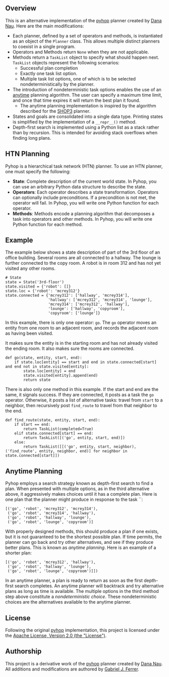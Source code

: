 ## Overview

This is an alternative implementation of the [pyhop](https://bitbucket.org/dananau/pyhop/src/master/)
planner created by [Dana Nau](http://www.cs.umd.edu/~nau/). Here are the main modifications:
* Each planner, defined by a set of operators and methods, is instantiated as 
  an object of the `Planner` class. This allows multiple distinct planners to 
  coexist in a single program.
* Operators and Methods return `None` when they are not applicable.
* Methods return a `TaskList` object to specify what should happen next. 
  `TaskList` objects represent the following scenarios:
  * Successful plan completion
  * Exactly one task list option.
  * Multiple task list options, one of which is to be selected nondeterministically
    by the planner.
* The introduction of nondeterministic task options enables the use of an
  [anytime](https://en.wikipedia.org/wiki/Anytime_algorithm) planning 
  algorithm. The user can specify a maximum time limit, and once that time
  expires it will return the best plan it found. 
  * The anytime planning implementation is inspired by the
    algorithm described for the [SHOP3](https://github.com/shop-planner/shop3) planner.
* States and goals are consolidated into a single data type. Printing states
  is simplified by the implementation of a `__repr__()` method.  
* Depth-first search is implemented using a Python list as a stack rather 
  than by recursion. This is intended for avoiding stack overflows when 
  finding long plans.

## HTN Planning

Pyhop is a hierarchical task network (HTN) planner. To use an HTN planner, one must specify the following:

* **State**: Complete description of the current world state. In Pyhop, you can use an arbitrary Python data structure to describe the state.
* **Operators**: Each operator describes a state transformation. Operators can optionally include preconditions. If a precondition is not met, the operator will fail. In Pyhop, you will write one Python function for each operator.
* **Methods**: Methods encode a planning algorithm that decomposes a task into operators and other methods. In Pyhop, you will write one Python function for each method.

## Example

The example below shows a state description of part of the 3rd floor of an office building. 
Several rooms are all connected to a hallway. The lounge is further connected to the copy room.
A robot is in room 312 and has not yet visited any other rooms.

```
# State
state = State('3rd-floor')
state.visited = {'robot': []}
state.loc = {'robot': 'mcrey312'}
state.connected = {'mcrey312': ['hallway', 'mcrey314'], 
                   'hallway': ['mcrey312', 'mcrey314', 'lounge'], 
				   'mcrey314': ['mcrey312', 'hallway'], 
				   'lounge': ['hallway', 'copyroom'], 
				   'copyroom': ['lounge']}
```

In this example, there is only one operator: `go`. The `go` operator moves an entity from one room to 
an adjacent room, and records the adjacent room as having been visited.

It makes sure the entity is in the starting room and has not already visited the ending room.
It also makes sure the rooms are connected.

```
def go(state, entity, start, end):
    if state.loc[entity] == start and end in state.connected[start] and end not in state.visited[entity]:
        state.loc[entity] = end
        state.visited[entity].append(end)
        return state
```

There is also only one method in this example. If the start and end are the same, it signals success.
If they are connected, it posts as a task the `go` operator. Otherwise, it posts a list of alternative
tasks: travel from `start` to a neighbor, then recursively post `find_route` to travel from that 
neighbor to the end.

```
def find_route(state, entity, start, end):
    if start == end:
        return TaskList(completed=True)
    elif state.connected[start] == end:
        return TaskList([('go', entity, start, end)])
    else:
        return TaskList([[('go', entity, start, neighbor), ('find_route', entity, neighbor, end)] for neighbor in state.connected[start]])
```

## Anytime Planning

Pyhop employs a search strategy known as depth-first search to find a plan. When presented with multiple options, 
as in the third alternative above, it aggressively makes choices until it has a complete plan. Here is one plan
that the planner might produce in response to the task ``:
```
[('go', 'robot', 'mcrey312', 'mcrey314'), 
 ('go', 'robot', 'mcrey314', 'hallway'), 
 ('go', 'robot', 'hallway', 'lounge'), 
 ('go', 'robot', 'lounge', 'copyroom')]
```

With properly designed methods, this should produce a plan if one exists, but it is not guaranteed to be the 
shortest possible plan. If time permits, the planner can go back and try other alternatives, and see if they 
produce better plans. This is known as *anytime planning*. Here is an example of a shorter plan:

```
[('go', 'robot', 'mcrey312', 'hallway'), 
 ('go', 'robot', 'hallway', 'lounge'), 
 ('go', 'robot', 'lounge', 'copyroom')]])
```

In an anytime planner, a plan is ready to return as soon as the first depth-first search completes. An anytime 
planner will backtrack and try alternative plans as long as time is available. The multiple options in the third
method step above constitute a *nondeterministic choice*. These nondeterministic choices are the alternatives 
available to the anytime planner.

## License

Following the original 
[pyhop](https://bitbucket.org/dananau/pyhop/src/master/) implementation, 
this project is licensed under the 
[Apache License, Version 2.0 (the "License")](http://www.apache.org/licenses/LICENSE-2.0).

## Authorship

This project is a derivative work of the 
[pyhop](https://bitbucket.org/dananau/pyhop/src/master/)
planner created by [Dana Nau](http://www.cs.umd.edu/~nau/). 
All additions and modifications are authored by 
[Gabriel J. Ferrer](https://github.com/gjf2a).